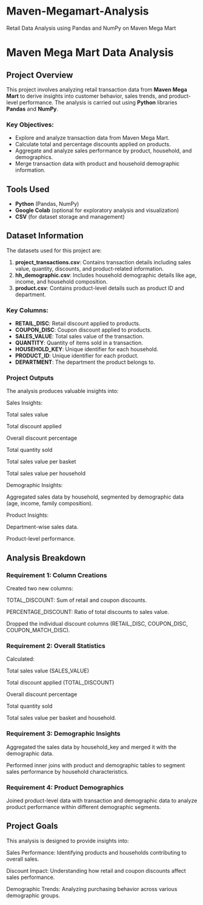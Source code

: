 # Maven-Megamart-Analysis
Retail Data Analysis using Pandas and NumPy on Maven Mega Mart
# Maven Mega Mart Data Analysis

## Project Overview

This project involves analyzing retail transaction data from **Maven Mega Mart** to derive insights into customer behavior, sales trends, and product-level performance. The analysis is carried out using **Python** libraries **Pandas** and **NumPy**.

### Key Objectives:
- Explore and analyze transaction data from Maven Mega Mart.
- Calculate total and percentage discounts applied on products.
- Aggregate and analyze sales performance by product, household, and demographics.
- Merge transaction data with product and household demographic information.

## Tools Used
- **Python** (Pandas, NumPy)
- **Google Colab** (optional for exploratory analysis and visualization)
- **CSV** (for dataset storage and management)

## Dataset Information

The datasets used for this project are:
1. **project_transactions.csv**: Contains transaction details including sales value, quantity, discounts, and product-related information.
2. **hh_demographic.csv**: Includes household demographic details like age, income, and household composition.
3. **product.csv**: Contains product-level details such as product ID and department.

### Key Columns:
- **RETAIL_DISC**: Retail discount applied to products.
- **COUPON_DISC**: Coupon discount applied to products.
- **SALES_VALUE**: Total sales value of the transaction.
- **QUANTITY**: Quantity of items sold in a transaction.
- **HOUSEHOLD_KEY**: Unique identifier for each household.
- **PRODUCT_ID**: Unique identifier for each product.
- **DEPARTMENT**: The department the product belongs to.


### Project Outputs
The analysis produces valuable insights into:

Sales Insights:

Total sales value

Total discount applied

Overall discount percentage

Total quantity sold

Total sales value per basket

Total sales value per household

Demographic Insights:

Aggregated sales data by household, segmented by demographic data (age, income, family composition).

Product Insights:

Department-wise sales data.

Product-level performance.

## Analysis Breakdown
### Requirement 1: Column Creations
Created two new columns:

TOTAL_DISCOUNT: Sum of retail and coupon discounts.

PERCENTAGE_DISCOUNT: Ratio of total discounts to sales value.

Dropped the individual discount columns (RETAIL_DISC, COUPON_DISC, COUPON_MATCH_DISC).

### Requirement 2: Overall Statistics
Calculated:

Total sales value (SALES_VALUE)

Total discount applied (TOTAL_DISCOUNT)

Overall discount percentage

Total quantity sold

Total sales value per basket and household.

### Requirement 3: Demographic Insights
Aggregated the sales data by household_key and merged it with the demographic data.

Performed inner joins with product and demographic tables to segment sales performance by household characteristics.

### Requirement 4: Product Demographics
Joined product-level data with transaction and demographic data to analyze product performance within different demographic segments.

## Project Goals
This analysis is designed to provide insights into:

Sales Performance: Identifying products and households contributing to overall sales.

Discount Impact: Understanding how retail and coupon discounts affect sales performance.

Demographic Trends: Analyzing purchasing behavior across various demographic groups.
